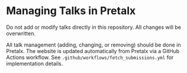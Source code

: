 # Managing Talks in Pretalx

Do not add or modify talks directly in this repository. All changes will be overwritten.

All talk management (adding, changing, or removing) should be done in Pretalx. The website is updated automatically from Pretalx via a GitHub Actions workflow. See `.github/workflows/fetch_submissions.yml` for implementation details.
